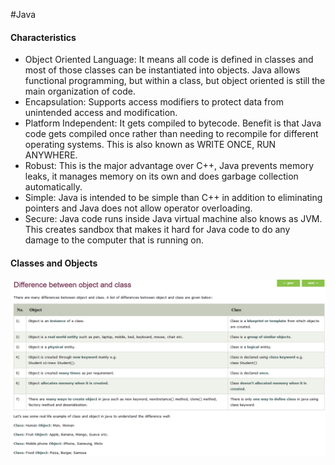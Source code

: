 #Java

#### Characteristics
* Object Oriented Language: It means all code is defined in classes and most
 of those classes can be instantiated into objects. Java allows functional
 programming, but within a class, but object oriented is still the main
 organization of code.
* Encapsulation: Supports access modifiers to protect data from unintended
 access and modification.
* Platform Independent: It gets compiled to bytecode. Benefit is that Java
code gets compiled once rather than needing to recompile for different
operating systems. This is also known as WRITE ONCE, RUN ANYWHERE.
* Robust: This is the major advantage over C++, Java prevents memory leaks,
it manages memory on its own and does garbage collection automatically.
* Simple: Java is intended to be simple than C++ in addition to eliminating
pointers and Java does not allow operator overloading.
* Secure: Java code runs inside Java virtual machine also knows as JVM.
This creates sandbox that makes it hard for Java code to do any damage to
  the computer that is running on.
  
#### Classes and Objects

![ClassVsObjectImage](ClassVsObject.png)